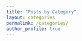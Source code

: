 ```yaml
---
title: "Posts by Category"
layout: categories
permalink: /categories/
author_profile: true
---
```


<!-- {% raw %}
{% include posts-taxonomy.html taxonomies=site.categories %}
{% endraw %} -->

